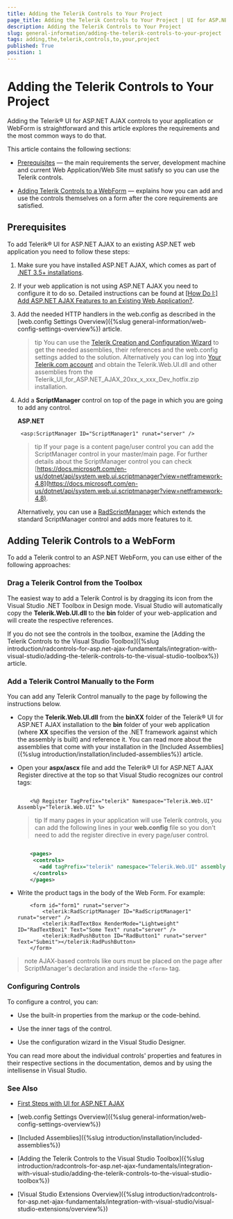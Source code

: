 ```yaml
---
title: Adding the Telerik Controls to Your Project
page_title: Adding the Telerik Controls to Your Project | UI for ASP.NET AJAX Documentation
description: Adding the Telerik Controls to Your Project
slug: general-information/adding-the-telerik-controls-to-your-project
tags: adding,the,telerik,controls,to,your,project
published: True
position: 1
---
```


# Adding the Telerik Controls to Your Project


Adding the Telerik® UI for ASP.NET AJAX controls to your application or WebForm is straightforward and this article explores the requirements and	the most common ways to do that.

This article contains the following sections:

* [Prerequisites](#prerequisites) — the main requirements the server,	development machine and current Web Application/Web Site must satisfy so you can use the Telerik controls.

* [Adding Telerik Controls to a WebForm](#adding-telerik-controls-to-a-webform) — explains how you can add and use the controls themselves on a form after the core requirements are satisfied.

## Prerequisites

To add Telerik® UI for ASP.NET AJAX to an existing ASP.NET web application you need to follow these steps:

1. Make sure you have installed ASP.NET AJAX, which comes as part of [.NET 3.5+ installations](https://www.microsoft.com/net/download/dotnet-framework-runtime). 

1. If your web application is not using ASP.NET AJAX you need to configure it to do so. Detailed instructions can be found at [[How Do I:] Add ASP.NET AJAX Features to an Existing Web Application?](https://docs.microsoft.com/en-us/aspnet/web-forms/videos/aspnet-ajax/how-do-i-add-aspnet-ajax-features-to-an-existing-web-application).

1. Add the needed HTTP handlers in the web.config as described in the [web.config Settings Overview]({%slug general-information/web-config-settings-overview%}) article.

	>tip You can use the [Telerik Creation and Configuration Wizard](https://docs.telerik.com/devtools/aspnet-ajax/general-information/integration-with-visual-studio/visual-studio-extensions/creation-and-configuration-wizard) to get the needed assemblies, their references and the web.config settings added to the solution. Alternatively you can log into [Your Telerik.com account](https://www.telerik.com/account/product-download?product=RCAJAX) and obtain the Telerik.Web.UI.dll and other assemblies from the Telerik_UI_for_ASP.NET_AJAX_20xx_x_xxx_Dev_hotfix.zip installation.

1. Add a **ScriptManager** control on top of the page in which you are going to add any control.

	**ASP.NET**
	
		<asp:ScriptManager ID="ScriptManager1" runat="server" />				

	>tip If your page is a content page/user control you can add the ScriptManager control in your master/main page. For further details about the ScriptManager control you can check [https://docs.microsoft.com/en-us/dotnet/api/system.web.ui.scriptmanager?view=netframework-4.8](https://docs.microsoft.com/en-us/dotnet/api/system.web.ui.scriptmanager?view=netframework-4.8).

	Alternatively, you can use a [RadScriptManager](https://docs.telerik.com/devtools/aspnet-ajax/controls/scriptmanager/overview) which extends the standard ScriptManager	control and adds more features to it.

## Adding Telerik Controls to a WebForm

To add a Telerik control to an ASP.NET WebForm, you can use either of the following approaches:

### Drag a Telerik Control from the Toolbox

The easiest way to add a Telerik Control is by dragging its icon from the Visual Studio .NET Toolbox in Design mode. Visual Studio will automatically copy the **Telerik.Web.UI.dll** to the **bin** folder of your web-application and will create the respective references.

If you do not see the controls in the toolbox, examine the [Adding the Telerik Controls to the Visual Studio Toolbox]({%slug introduction/radcontrols-for-asp.net-ajax-fundamentals/integration-with-visual-studio/adding-the-telerik-controls-to-the-visual-studio-toolbox%}) article.

### Add a Telerik Control Manually to the Form

You can add any Telerik Control manually to the page by following the instructions below.

* Copy the **Telerik.Web.UI.dll** from the **binXX** folder of the Telerik® UI for ASP.NET AJAX installation to the **bin** folder of your web application (where **XX** specifies the version of the .NET framework against which the assembly is built) and reference it. You can read more about the assemblies that come with your installation in the [Included Assemblies]({%slug introduction/installation/included-assemblies%}) article.

* Open your **aspx/ascx** file and add the Telerik® UI for ASP.NET AJAX Register directive at the top so that Visual Studio recognizes our control tags:

	````ASP.NET

		<%@ Register TagPrefix="telerik" Namespace="Telerik.Web.UI" Assembly="Telerik.Web.UI" %> 
	````

	>tip If many pages in your application will use Telerik controls, you can add the following lines in your **web.config** file so you don't need to add the register directive in every page/user control.

	````XML

		<pages>
		 <controls>
		   <add tagPrefix="telerik" namespace="Telerik.Web.UI" assembly="Telerik.Web.UI" />
		 </controls>
		</pages>   
	````

* Write the product tags in the body of the Web Form. For example:

	````ASP.NET
		<form id="form1" runat="server">
			<telerik:RadScriptManager ID="RadScriptManager1" runat="server" />
			<telerik:RadTextBox RenderMode="Lightweight" ID="RadTextBox1" Text="Some Text" runat="server" /> 
			<telerik:RadPushButton ID="RadButton1" runat="server" Text="Submit"></telerik:RadPushButton>
		</form>
	````

>note AJAX-based controls like ours must be placed on the page after ScriptManager's declaration and inside the `<form>` tag.

### Configuring Controls

To configure a control, you can:

* Use the built-in properties from the markup or the code-behind.

* Use the inner tags of the control.

* Use the configuration wizard in the Visual Studio Designer.

You can read more about the individual controls' properties and features in their respective sections in the documentation, demos and by using the intellisense in Visual Studio.

### See Also

 * [First Steps with UI for ASP.NET AJAX](https://docs.telerik.com/devtools/aspnet-ajax/getting-started/first-steps)

 * [web.config Settings Overview]({%slug general-information/web-config-settings-overview%})

 * [Included Assemblies]({%slug introduction/installation/included-assemblies%})

 * [Adding the Telerik Controls to the Visual Studio Toolbox]({%slug introduction/radcontrols-for-asp.net-ajax-fundamentals/integration-with-visual-studio/adding-the-telerik-controls-to-the-visual-studio-toolbox%})

 * [Visual Studio Extensions Overview]({%slug introduction/radcontrols-for-asp.net-ajax-fundamentals/integration-with-visual-studio/visual-studio-extensions/overview%})
